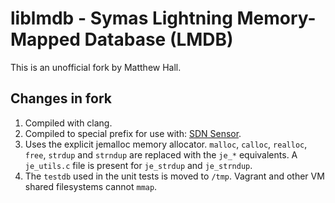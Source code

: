 # liblmdb - Symas Lightning Memory-Mapped Database (LMDB) #

This is an unofficial fork by Matthew Hall.

## Changes in fork ##

1. Compiled with clang.
2. Compiled to special prefix for use with:
   [SDN Sensor](https://github.com/megahall/sdn_sensor).
3. Uses the explicit jemalloc memory allocator.
   `malloc`, `calloc`, `realloc`, `free`, `strdup` and `strndup`
   are replaced with the `je_*` equivalents.
   A `je_utils.c` file is present for `je_strdup` and `je_strndup`.
4. The `testdb` used in the unit tests is moved to `/tmp`.
   Vagrant and other VM shared filesystems cannot `mmap`.

